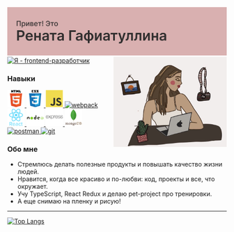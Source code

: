 <img src="./header.png" alt="Привет! Это Рената Гафиатуллина">
<img align="right" width='260px' src ='./github-ill.jpg' alt='иллюстрация девушки за ноутбуком'>
<a href="https://git.io/typing-svg"><img src="https://readme-typing-svg.demolab.com?font=Fira+Code&pause=1000&color=212424&width=435&lines=%D0%AF+-+frontend-%D1%80%D0%B0%D0%B7%D1%80%D0%B0%D0%B1%D0%BE%D1%82%D1%87%D0%B8%D0%BA%F0%9F%A4%8D" alt="Я - frontend-разработчик" /></a>
<h3>Навыки</h3>
<p align="left"> 
    <a href="https://www.w3.org/html/" target="_blank"> <img src="https://raw.githubusercontent.com/devicons/devicon/master/icons/html5/html5-original-wordmark.svg" alt="html5" width="40" height="40"/> </a>
    <a href="https://www.w3schools.com/css/" target="_blank"> <img src="https://raw.githubusercontent.com/devicons/devicon/master/icons/css3/css3-original-wordmark.svg" alt="css3" width="40" height="40"/> </a>
    <a href="https://developer.mozilla.org/en-US/docs/Web/JavaScript" target="_blank"> <img src="https://raw.githubusercontent.com/devicons/devicon/master/icons/javascript/javascript-original.svg" alt="javascript" width="40" height="40"/> </a>
<a href="https://webpack.js.org/" target="_blank"> <img src="https://www.vectorlogo.zone/logos/js_webpack/js_webpack-icon.svg" alt="webpack" width="40" height="40"/> </a>
<a href="https://reactjs.org/" target="_blank"> <img src="https://raw.githubusercontent.com/devicons/devicon/master/icons/react/react-original-wordmark.svg" alt="react" width="40" height="40"/> </a>
      <a href="https://nodejs.org" target="_blank"> <img src="https://raw.githubusercontent.com/devicons/devicon/master/icons/nodejs/nodejs-original-wordmark.svg" alt="nodejs" width="40" height="40"/> </a>
    <a href="https://expressjs.com" target="_blank"> <img src="https://raw.githubusercontent.com/devicons/devicon/master/icons/express/express-original-wordmark.svg" alt="express" width="40" height="40"/> </a>
    <a href="https://www.mongodb.com/" target="_blank"> <img src="https://raw.githubusercontent.com/devicons/devicon/master/icons/mongodb/mongodb-original-wordmark.svg" alt="mongodb" width="40" height="40"/> </a>
<a href="https://www.postman.com/" target="_blank"> <img src="https://www.vectorlogo.zone/logos/getpostman/getpostman-icon.svg" alt="postman" width="40" height="40"/> </a>
<a href="https://git-scm.com/" target="_blank"> <img src="https://www.vectorlogo.zone/logos/git-scm/git-scm-icon.svg" alt="git" width="40" height="40"/> </a>
 </p>
 <h3>Обо мне</h3>
 <ul>
 <li>Стремлюсь делать полезные продукты
 и повышать качество жизни людей. </li>
 <li>Нравится, когда все красиво и по-любви: код,
проекты и все, что окружает. </li>
 <li>Учу TypeScript, React Redux и
 делаю pet-project про тренировки. </li>
<li>А еще снимаю на пленку и рисую! </li>
</ul>

----------------
[![Top Langs](https://github-readme-stats.vercel.app/api/top-langs/?username=heyRene&layout=compact)](https://github.com/heyRene/github-readme-stats)

